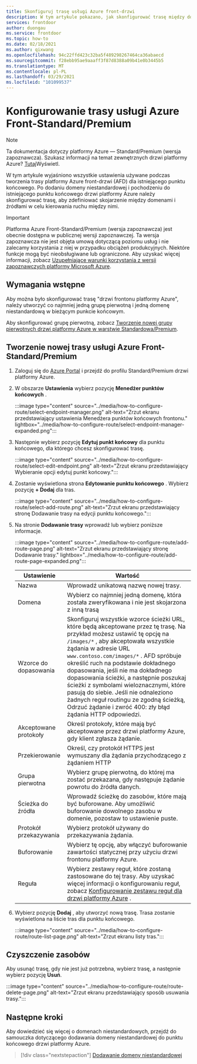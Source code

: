 ```yaml
---
title: Skonfiguruj trasę usługi Azure front-drzwi
description: W tym artykule pokazano, jak skonfigurować trasę między domenami i grupami pochodzenia.
services: frontdoor
author: duongau
ms.service: frontdoor
ms.topic: how-to
ms.date: 02/18/2021
ms.author: qixwang
ms.openlocfilehash: 94c22ffd423c32ba5f489298267464ca36abaecd
ms.sourcegitcommit: f28ebb95ae9aaaff3f87d8388a09b41e0b3445b5
ms.translationtype: MT
ms.contentlocale: pl-PL
ms.lasthandoff: 03/29/2021
ms.locfileid: "101099537"
---
```

# <a name="configure-an-azure-front-door-standardpremium-route"></a>Konfigurowanie trasy usługi Azure Front-Standard/Premium

> [!Note]
> Ta dokumentacja dotyczy platformy Azure — Standard/Premium (wersja zapoznawcza). Szukasz informacji na temat zewnętrznych drzwi platformy Azure? [Tutaj](../front-door-overview.md)Wyświetl.

W tym artykule wyjaśniono wszystkie ustawienia używane podczas tworzenia trasy platformy Azure front-drzwi (AFD) dla istniejącego punktu końcowego. Po dodaniu domeny niestandardowej i pochodzeniu do istniejącego punktu końcowego drzwi platformy Azure należy skonfigurować trasę, aby zdefiniować skojarzenie między domenami i źródłami w celu kierowania ruchu między nimi.

> [!IMPORTANT]
> Platforma Azure Front-Standard/Premium (wersja zapoznawcza) jest obecnie dostępna w publicznej wersji zapoznawczej.
> Ta wersja zapoznawcza nie jest objęta umową dotyczącą poziomu usług i nie zalecamy korzystania z niej w przypadku obciążeń produkcyjnych. Niektóre funkcje mogą być nieobsługiwane lub ograniczone.
> Aby uzyskać więcej informacji, zobacz [Uzupełniające warunki korzystania z wersji zapoznawczych platformy Microsoft Azure](https://azure.microsoft.com/support/legal/preview-supplemental-terms/).

## <a name="prerequisites"></a>Wymagania wstępne

Aby można było skonfigurować trasę "drzwi frontonu platformy Azure", należy utworzyć co najmniej jedną grupę pierwotną i jedną domenę niestandardową w bieżącym punkcie końcowym. 

Aby skonfigurować grupę pierwotną, zobacz [Tworzenie nowej grupy pierwotnych drzwi platformy Azure w warstwie Standardowa/Premium](how-to-create-origin.md). 

## <a name="create-a-new-azure-front-door-standardpremium-route"></a>Tworzenie nowej trasy usługi Azure Front-Standard/Premium

1. Zaloguj się do [Azure Portal](https://portal.azure.com) i przejdź do profilu Standard/Premium drzwi platformy Azure.

1. W obszarze **Ustawienia** wybierz pozycję **Menedżer punktów końcowych** .
   
    :::image type="content" source="../media/how-to-configure-route/select-endpoint-manager.png" alt-text="Zrzut ekranu przedstawiający ustawienia Menedżera punktów końcowych frontonu." lightbox="../media/how-to-configure-route/select-endpoint-manager-expanded.png":::

1. Następnie wybierz pozycję **Edytuj punkt końcowy** dla punktu końcowego, dla którego chcesz skonfigurować trasę.
   
    :::image type="content" source="../media/how-to-configure-route/select-edit-endpoint.png" alt-text="Zrzut ekranu przedstawiający Wybieranie opcji edytuj punkt końcowy.":::

1. Zostanie wyświetlona strona **Edytowanie punktu końcowego** . Wybierz pozycję **+ Dodaj** dla tras.
    
    :::image type="content" source="../media/how-to-configure-route/select-add-route.png" alt-text="Zrzut ekranu przedstawiający stronę Dodawanie trasy na edycji punktu końcowego.":::    
    
1. Na stronie **Dodawanie trasy** wprowadź lub wybierz poniższe informacje.

    :::image type="content" source="../media/how-to-configure-route/add-route-page.png" alt-text="Zrzut ekranu przedstawiający stronę Dodawanie trasy." lightbox="../media/how-to-configure-route/add-route-page-expanded.png"::: 

    | Ustawienie | Wartość |
    | --- | --- |
    | Nazwa | Wprowadź unikatową nazwę nowej trasy. |   
    | Domena| Wybierz co najmniej jedną domenę, która została zweryfikowana i nie jest skojarzona z inną trasą |
    | Wzorce do dopasowania  | Skonfiguruj wszystkie wzorce ścieżki URL, które będą akceptowane przez tę trasę. Na przykład możesz ustawić tę opcję na `/images/*` , aby akceptowała wszystkie żądania w adresie URL `www.contoso.com/images/*` . AFD spróbuje określić ruch na podstawie dokładnego dopasowania, jeśli nie ma dokładnego dopasowania ścieżki, a następnie poszukaj ścieżki z symbolami wieloznacznymi, które pasują do siebie. Jeśli nie odnaleziono żadnych reguł routingu ze zgodną ścieżką, Odrzuć żądanie i zwróć 400: zły błąd żądania HTTP odpowiedzi. |
    | Akceptowane protokoły | Określ protokoły, które mają być akceptowane przez drzwi platformy Azure, gdy klient zgłasza żądanie. |
    | Przekierowanie | Określ, czy protokół HTTPS jest wymuszany dla żądania przychodzącego z żądaniem HTTP |
    | Grupa pierwotna | Wybierz grupę pierwotną, do której ma zostać przekazana, gdy następuje żądanie powrotu do źródła danych. |
    | Ścieżka do źródła | Wprowadź ścieżkę do zasobów, które mają być buforowane. Aby umożliwić buforowanie dowolnego zasobu w domenie, pozostaw to ustawienie puste. |
    | Protokół przekazywania | Wybierz protokół używany do przekazywania żądania. |
    | Buforowanie | Wybierz tę opcję, aby włączyć buforowanie zawartości statycznej przy użyciu drzwi frontonu platformy Azure. |
    | Reguła | Wybierz zestawy reguł, które zostaną zastosowane do tej trasy. Aby uzyskać więcej informacji o konfigurowaniu reguł, zobacz [Konfigurowanie zestawu reguł dla drzwi platformy Azure](how-to-configure-rule-set.md) . | 

1. Wybierz pozycję **Dodaj** , aby utworzyć nową trasę. Trasa zostanie wyświetlona na liście tras dla punktu końcowego.
    
    :::image type="content" source="../media/how-to-configure-route/route-list-page.png" alt-text="Zrzut ekranu listy tras.":::  
    
## <a name="clean-up-resources"></a>Czyszczenie zasobów

Aby usunąć trasę, gdy nie jest już potrzebna, wybierz trasę, a następnie wybierz pozycję **Usuń**. 

:::image type="content" source="../media/how-to-configure-route/route-delete-page.png" alt-text="Zrzut ekranu przedstawiający sposób usuwania trasy.":::  

## <a name="next-steps"></a>Następne kroki
Aby dowiedzieć się więcej o domenach niestandardowych, przejdź do samouczka dotyczącego dodawania domeny niestandardowej do punktu końcowego drzwi platformy Azure.

> [!div class="nextstepaction"]
> [Dodawanie domeny niestandardowej]()
